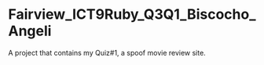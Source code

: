 # Fairview_ICT9Ruby_Q3Q1_Biscocho_Angeli
A project that contains my Quiz#1, a spoof movie review site.
